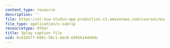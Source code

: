 ```yaml
---
content_type: resource
description: ''
file: https://ol-ocw-studio-app-production.s3.amazonaws.com/courses/esd-290-special-topics-in-supply-chain-management-spring-2005/bc616577b95c5bc1abc0e501b14de69c_IXddoba3uQ4.vtt
file_type: application/x-subrip
resourcetype: Other
title: 3play caption file
uid: bc616577-b95c-5bc1-abc0-e501b14de69c
---
```

